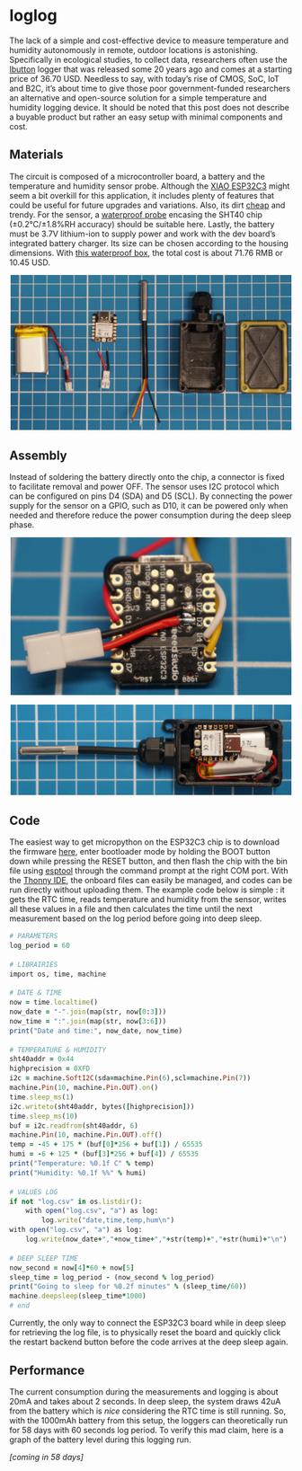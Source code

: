 # loglog

The lack of a simple and cost-effective device to measure temperature and humidity autonomously in remote, outdoor locations is astonishing. Specifically in ecological studies, to collect data, researchers often use the [Ibutton](https://www.ibuttonlink.com/collections/thermochron) logger that was released some 20 years ago and comes at a starting price of 36.70 USD. Needless to say, with today’s rise of CMOS, SoC, IoT and B2C, it’s about time to give those poor government-funded researchers an alternative and open-source solution for a simple temperature and humidity logging device. It should be noted that this post does not describe a buyable product but rather an easy setup with minimal components and cost.

## Materials

The circuit is composed of a microcontroller board, a battery and the temperature and humidity sensor probe. Although the [XIAO ESP32C3](https://www.seeedstudio.com/Seeed-XIAO-ESP32C3-p-5431.html) might seem a bit overkill for this application, it includes plenty of features that could be useful for future upgrades and variations. Also, its dirt [cheap](https://item.taobao.com/item.htm?spm=a230r.1.14.1.19487f1bpjLVY4&id=683550586572&ns=1&abbucket=17#detail) and trendy. For the sensor, a [waterproof probe](https://item.taobao.com/item.htm?spm=a230r.1.14.16.859f5271yamPh0&id=666936799925&ns=1&abbucket=17#detail) encasing the SHT40 chip (±0.2°C/±1.8%RH accuracy) should be suitable here. Lastly, the battery must be 3.7V lithium-ion to supply power and work with the dev board’s integrated battery charger. Its size can be chosen according to the housing dimensions. With [this waterproof box](https://detail.tmall.com/item.htm?abbucket=17&id=681093549681&ns=1&skuId=4882866353482&spm=a230r.1.14.16.6ee324ccSCpNRs), the total cost is about 71.76 RMB or 10.45 USD.

<p align="center">
  <img src="images/DSC02819-crop-nasic.JPG" width="500" />
</p>

## Assembly

Instead of soldering the battery directly onto the chip, a connector is fixed to facilitate removal and power OFF. The sensor uses I2C protocol which can be configured on pins D4 (SDA) and D5 (SCL). By connecting the power supply for the sensor on a GPIO, such as D10, it can be powered only when needed and therefore reduce the power consumption during the deep sleep phase.

<p align="center">
  <img src="images/DSC02847.JPG" width="500" />
</p>

<p align="center">
  <img src="images/DSC02851.JPG" width="500" />
</p>

## Code

The easiest way to get micropython on the ESP32C3 chip is to download the firmware [here](https://micropython.org/download/esp32c3-usb/), enter bootloader mode by holding the BOOT button down while pressing the RESET button, and then flash the chip with the bin file using [esptool](https://docs.espressif.com/projects/esptool/en/latest/esp32/) through the command prompt at the right COM port. With the [Thonny IDE](https://thonny.org/), the onboard files can easily be managed, and codes can be run directly without uploading them. The example code below is simple : it gets the RTC time, reads temperature and humidity from the sensor, writes all these values in a file and then calculates the time until the next measurement based on the log period before going into deep sleep.

```ruby
# PARAMETERS
log_period = 60
 
# LIBRAIRIES
import os, time, machine
 
# DATE & TIME
now = time.localtime()
now_date = "-".join(map(str, now[0:3]))
now_time = ":".join(map(str, now[3:6]))
print("Date and time:", now_date, now_time)
 
# TEMPERATURE & HUMIDITY
sht40addr = 0x44
highprecision = 0XFD
i2c = machine.SoftI2C(sda=machine.Pin(6),scl=machine.Pin(7))
machine.Pin(10, machine.Pin.OUT).on()
time.sleep_ms(1)
i2c.writeto(sht40addr, bytes([highprecision]))
time.sleep_ms(10)
buf = i2c.readfrom(sht40addr, 6)
machine.Pin(10, machine.Pin.OUT).off()
temp = -45 + 175 * (buf[0]*256 + buf[1]) / 65535
humi = -6 + 125 * (buf[3]*256 + buf[4]) / 65535
print("Temperature: %0.1f C" % temp)
print("Humidity: %0.1f %%" % humi)
 
# VALUES LOG
if not "log.csv" in os.listdir():
    with open("log.csv", "a") as log:
        log.write("date,time,temp,hum\n")
with open("log.csv", "a") as log:
    log.write(now_date+","+now_time+","+str(temp)+","+str(humi)+"\n")
 
# DEEP SLEEP TIME
now_second = now[4]*60 + now[5]
sleep_time = log_period - (now_second % log_period)
print("Going to sleep for %0.2f minutes" % (sleep_time/60))
machine.deepsleep(sleep_time*1000)
# end
```

Currently, the only way to connect the ESP32C3 board while in deep sleep for retrieving the log file, is to physically reset the board and quickly click the restart backend button before the code arrives at the deep sleep again.

## Performance

The current consumption during the measurements and logging is about 20mA and takes about 2 seconds. In deep sleep, the system draws 42uA from the battery which is *nice* considering the RTC time is still running. So, with the 1000mAh battery from this setup, the loggers can theoretically run for 58 days with 60 seconds log period. To verify this mad claim, here is a graph of the battery level during this logging run.

*[coming in 58 days]*





